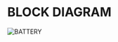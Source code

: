# BLOCK DIAGRAM

![BATTERY](https://user-images.githubusercontent.com/99087988/160115769-6966ebdf-8a5c-4cfa-b601-4059c7e390e8.PNG)

